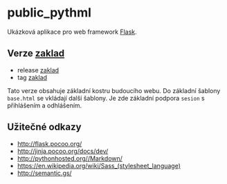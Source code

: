 public_pythml
=============

Ukázková  aplikace pro web framework [Flask](http://flask.pocoo.org/).

Verze [zaklad](https://github.com/spseol/public_python/releases/tag/zaklad)
-----------------------------------

* release [zaklad](https://github.com/spseol/public_python/releases/tag/zaklad)
* tag [zaklad](https://github.com/spseol/public_python/tree/zaklad)

Tato verze obsahuje základní kostru budoucího webu.
Do základní šablony `base.html` se vkládají další šablony. Je zde základní
podpora `sesion` s přihlášením a odhlášením.


Užitečné odkazy
---------------

* <http://flask.pocoo.org/>
* <http://jinja.pocoo.org/docs/dev/>
* <http://pythonhosted.org//Markdown/>
* <https://en.wikipedia.org/wiki/Sass_(stylesheet_language)>
* <http://semantic.gs/>




